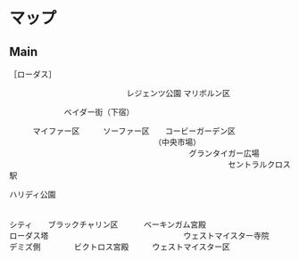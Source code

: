 マップ
===

## Main

［ローダス］


　　　　　　　　　　　　　　　レジェンツ公園
マリボルン区

　　　　　　　ベイダー街（下宿）

　　　マイファー区　　　ソーファー区　　コービーガーデン区
　　　　　　　　　　　　　　　　　　　（中央市場）
　　　　　　　　　　　　　　　　　　　　　　　グランタイガー広場
　　　　　　　　　　　　　　　　　　　　　　　　　　　　セントラルクロス駅

ハリディ公園

　　　　　　　　　　　　　　　　　　　　　　　　　　　　　　　　　　　　　　　　　　シティ　　ブラックチャリン区
　　　ベーキンガム宮殿　　　　　　　　　　　　　　　　　　　　　　　　　　　　　　　　ローダス塔
　　　　　　　　　　　　　　　　　ウェストマイスター寺院　　　　デミズ側
　　　　ビクトロス宮殿　　　ウェストマイスター区
